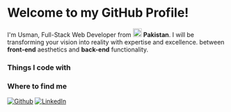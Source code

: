 <h1>Welcome to my GitHub Profile!</h1>
<p>I'm Usman, Full-Stack Web Developer from <img  src="https://flagcdn.com/w20/pk.png"  width="20"/> <b>Pakistan</b>. I will be transforming your vision into reality with expertise and excellence. between<b> front-end</b> aesthetics and <b>back-end</b> functionality.

<h3>Things I code with</h3>

<p>

<h3>Where to find me</h3>
<p><a  href="https://github.com/UsmanAli90"  target="_blank"><img  alt="Github"  src="https://img.shields.io/badge/GitHub-%2312100E.svg?&style=for-the-badge&logo=Github&logoColor=white" /></a>  <a  href="linkedin.com/in/muhammad-usman-ali-294701242/"  target="_blank"><img  alt="LinkedIn"  src="https://img.shields.io/badge/linkedin-%230077B5.svg?&style=for-the-badge&logo=linkedin&logoColor=white" /></a> 
</p>

